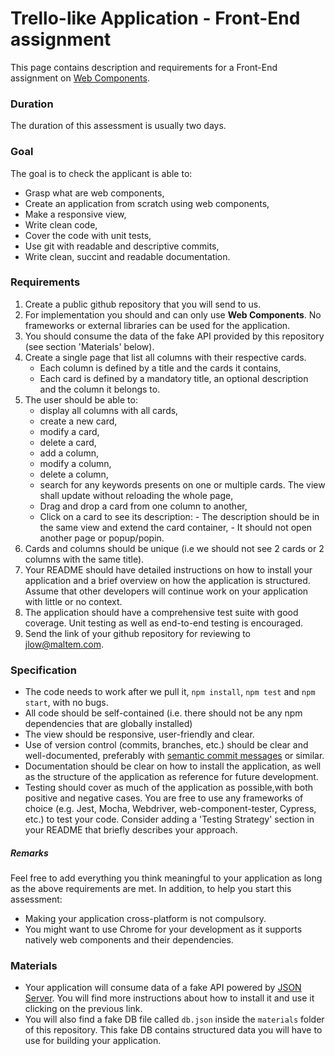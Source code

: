 # Trello-like Application - Front-End assignment

This page contains description and requirements for a Front-End assignment on [Web Components](https://developer.mozilla.org/en-US/docs/Web/Web_Components).

### Duration

The duration of this assessment is usually two days.

### Goal

The goal is to check the applicant is able to:

- Grasp what are web components,
- Create an application from scratch using web components,
- Make a responsive view,
- Write clean code,
- Cover the code with unit tests,
- Use git with readable and descriptive commits,
- Write clean, succint and readable documentation.

### Requirements

1. Create a public github repository that you will send to us.
2. For implementation you should and can only use **Web Components**. No frameworks or external libraries can be used for the application.
3. You should consume the data of the fake API provided by this repository (see section 'Materials' below).
4. Create a single page that list all columns with their respective cards.
   - Each column is defined by a title and the cards it contains,
   - Each card is defined by a mandatory title, an optional description and the column it belongs to.
5. The user should be able to:
   - display all columns with all cards,
   - create a new card,
   - modify a card,
   - delete a card,
   - add a column,
   - modify a column,
   - delete a column,
   - search for any keywords presents on one or multiple cards. The view shall update without reloading the whole page,
   - Drag and drop a card from one column to another,
   - Click on a card to see its description: - The description should be in the same view and extend the card container, - It should not open another page or popup/popin.
6. Cards and columns should be unique (i.e we should not see 2 cards or 2 columns with the same title).
7. Your README should have detailed instructions on how to install your application and a brief overview on how the application is structured. Assume that other developers will continue work on your application with little or no context.
8. The application should have a comprehensive test suite with good coverage. Unit testing as well as end-to-end testing is encouraged.
9. Send the link of your github repository for reviewing to [jlow@maltem.com](mailto:jlow@maltem.com).

### Specification

- The code needs to work after we pull it, `npm install`, `npm test` and `npm start`, with no bugs.
- All code should be self-contained (i.e. there should not be any npm dependencies that are globally installed)
- The view should be responsive, user-friendly and clear.
- Use of version control (commits, branches, etc.) should be clear and well-documented, preferably with [semantic commit messages](https://seesparkbox.com/foundry/semantic_commit_messages) or similar.
- Documentation should be clear on how to install the application, as well as the structure of the application as reference for future development.
- Testing should cover as much of the application as possible,with both positive and negative cases. You are free to use any frameworks of choice (e.g. Jest, Mocha, Webdriver, web-component-tester, Cypress, etc.) to test your code. Consider adding a 'Testing Strategy' section in your README that briefly describes your approach.

##### Remarks

Feel free to add everything you think meaningful to your application as long as the above requirements are met.
In addition, to help you start this assessment:

- Making your application cross-platform is not compulsory.
- You might want to use Chrome for your development as it supports natively web components and their dependencies.

### Materials

- Your application will consume data of a fake API powered by [JSON Server](https://github.com/typicode/json-server). You will find more instructions about how to install it and use it clicking on the previous link.
- You will also find a fake DB file called `db.json` inside the `materials` folder of this repository. This fake DB contains structured data you will have to use for building your application.
